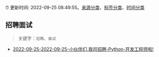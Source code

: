:alarm_clock: 更新时间: 2022-09-25 08:49:55。[来源分类](../README.md)、[标签分类](../TAGS.md)、[时间分类](../TIMELINE.md)

## 招聘面试


> 关键字：`招聘`、`面试`



- [2022-09-25-2022-09-25-小伙伴们,我司招聘-Python-开发工程师啦!](https://www.v2ex.com/t/882780) 